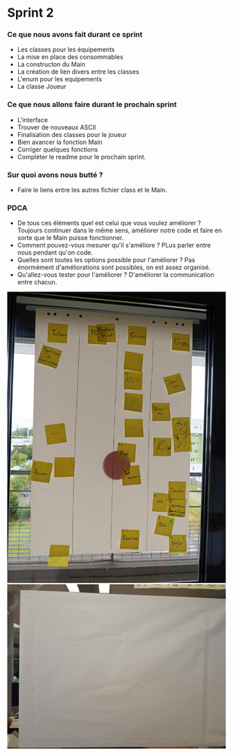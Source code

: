 # Sprint 2

### Ce que nous avons fait durant ce sprint

* Les classes pour les équipements
* La mise en place des consommables
* La constructon du Main
* La création de lien divers entre les classes
* L'enum pour les equipements
* La classe Joueur

### Ce que nous allons faire durant le prochain sprint
* L'interface
* Trouver de nouveaux ASCII
* Finalisation des classes pour le joueur
* Bien avancer la fonction Main
* Corriger quelques fonctions
* Compléter le readme pour le prochain sprint.

### Sur quoi avons nous butté ?
* Faire le liens entre les autres fichier class et le Main.

### PDCA
* De tous ces éléments quel est celui que vous voulez améliorer ? Toujours continuer dans le même sens, améliorer notre code et faire en sorte que le Main puisse fonctionner.
* Comment pouvez-vous mesurer qu'il s'améliore ? PLus parler entre nous pendant qu'on code.
* Quelles sont toutes les options possible pour l'améliorer ? Pas énormément d'améliorations sont possibles, on est assez organisé.
* Qu'allez-vous tester pour l'améliorer ? D'améliorer la communication entre chacun.

![radiateur_d'information](../ressource/Radiateur_d'information_2.jpg)
![burn-up_chart](../ressource/sprint2.jpg)
